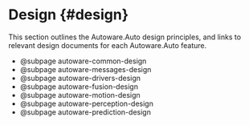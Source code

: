 Design {#design}
======

This section outlines the Autoware.Auto design principles, and links to relevant design documents
for each Autoware.Auto feature.

- @subpage autoware-common-design
- @subpage autoware-messages-design
- @subpage autoware-drivers-design
- @subpage autoware-fusion-design
- @subpage autoware-motion-design
- @subpage autoware-perception-design
- @subpage autoware-prediction-design
